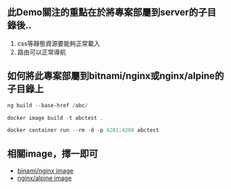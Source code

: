 
## 此Demo關注的重點在於將專案部屬到server的子目錄後..

1. css等靜態資源要能夠正常載入
2. 路由可以正常導航


## 如何將此專案部屬到bitnami/nginx或nginx/alpine的子目錄上

```powershell
ng build --base-href /abc/
```

```powershell
docker image build -t abctest .
```

```powershell
docker container run --rm -d -p 4201:4200 abctest
```


## 相關image，擇一即可
* [binami/nginx image](https://hub.docker.com/r/bitnami/nginx)
* [nginx/alpine image](https://hub.docker.com/_/nginx)
